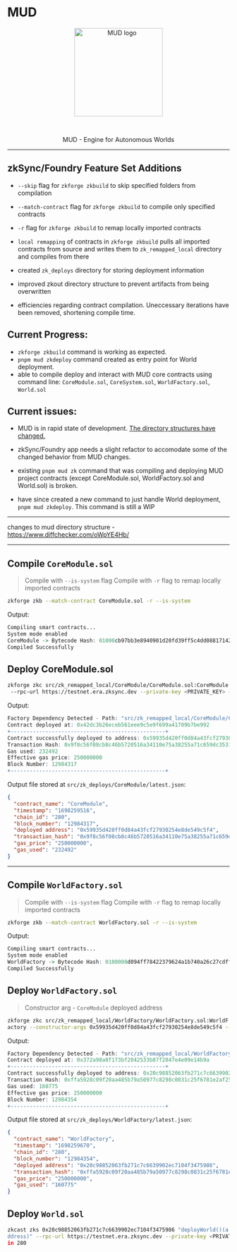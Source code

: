 # MUD

<div align="center">
<img src="docs/public/logo512-black-w-background.png" width="200" style="margin: 0 0 30px 0;" alt="MUD logo" />
<p>MUD - Engine for Autonomous Worlds</p>
</div>

---

## zkSync/Foundry Feature Set Additions

- `--skip` flag for `zkforge zkbuild` to skip specified folders from compilation

- `--match-contract` flag for `zkforge zkbuild` to compile only specified contracts

- `-r` flag for `zkforge zkbuild` to remap locally imported contracts

- `local remapping` of contracts in `zkforge zkbuild` pulls all imported contracts from source and writes them to `zk_remapped_local` directory and compiles from there

- created `zk_deploys` directory for storing deployment information

- improved zkout directory structure to prevent artifacts from being overwritten

- efficiencies regarding contract compilation. Uneccessary iterations have been removed, shortening compile time.

## Current Progress:

- `zkforge zkbuild` command is working as expected.
- `pnpm mud zkdeploy` command created as entry point for World deployment.
- able to compile deploy and interact with MUD core contracts using command line:
  `CoreModule.sol`, `CoreSystem.sol`, `WorldFactory.sol`, `World.sol`

## Current issues:

- MUD is in rapid state of development. [The directory structures have changed.](https://www.diffchecker.com/oWpYE4Hb/)

- zkSync/Foundry app needs a slight refactor to accomodate some of the changed behavior from MUD changes.

- existing `pnpm mud zk` command that was compiling and deploying MUD project contracts (except CoreModule.sol, WorldFactory.sol and World.sol) is broken.

- have since created a new command to just handle World deployment, `pnpm mud zkdeploy`. This command is still a WIP

---

changes to mud directory structure - https://www.diffchecker.com/oWpYE4Hb/

---

## Compile `CoreModule.sol`

> Compile with `--is-system` flag
> Compile with `-r` flag to remap locally imported contracts

```bash
zkforge zkb --match-contract CoreModule.sol -r --is-system
```

Output:

```r
Compiling smart contracts...
System mode enabled
CoreModule -> Bytecode Hash: 01000cb97bb3e8940901d20fd39ff5c4dd088171423992c5445d9f49d9b5259c
Compiled Successfully
```

## Deploy CoreModule.sol

```bash
zkforge zkc src/zk_remapped_local/CoreModule/CoreModule.sol:CoreModule
 --rpc-url https://testnet.era.zksync.dev --private-key <PRIVATE_KEY> --chain 280
```

Output:

```r
Factory Dependency Detected - Path: "src/zk_remapped_local/CoreModule/CoreSystem.sol:CoreSystem"
Contract deployed at: 0x42dc3b26eceb561eee9c5e9f699a41709b7be992
+-------------------------------------------------+
Contract successfully deployed to address: 0x59935d420ff0d84a43fcf27930254e8de549c5f4
Transaction Hash: 0x9f8c56f08cb8c46b5720516a34110e75a38255a71c659dc3531e4029fcd4c250
Gas used: 232492
Effective gas price: 250000000
Block Number: 12984317
+-------------------------------------------------+
```

Output file stored at `src/zk_deploys/CoreModule/latest.json`:

```json
{
  "contract_name": "CoreModule",
  "timestamp": "1698259516",
  "chain_id": "280",
  "block_number": "12984317",
  "deployed address": "0x59935d420ff0d84a43fcf27930254e8de549c5f4",
  "transaction_hash": "0x9f8c56f08cb8c46b5720516a34110e75a38255a71c659dc3531e4029fcd4c250",
  "gas_price": "250000000",
  "gas_used": "232492"
}
```

---

## Compile `WorldFactory.sol`

> Compile with `--is-system` flag
> Compile with `-r` flag to remap locally imported contracts

```bash
zkforge zkb --match-contract WorldFactory.sol -r --is-system
```

Output:

```r
Compiling smart contracts...
System mode enabled
WorldFactory -> Bytecode Hash: 0100008d094ff78422379624a1b740a26c27cdff5390ef8e6b93cc23a4dcfead
Compiled Successfully
```

## Deploy `WorldFactory.sol`

> Constructor arg - `CoreModule` deployed address

```bash
zkforge zkc src/zk_remapped_local/WorldFactory/WorldFactory.sol:WorldF
actory --constructor-args 0x59935d420ff0d84a43fcf27930254e8de549c5f4 --rpc-url https://testnet.era.zksync.dev --private-key <PRIVATE_KEY> --chain 280
```

Output:

```r
Factory Dependency Detected - Path: "src/zk_remapped_local/WorldFactory/World.sol:World"
Contract deployed at: 0x372a98a8f173bf2042533b87f2047e4e09e14b9a
+-------------------------------------------------+
Contract successfully deployed to address: 0x20c98852063fb271c7c6639902ec7104f3475986
Transaction Hash: 0xffa5928c09f20aa485b79a50977c8298c0831c25f6781e2af25108f0d7626130
Gas used: 160775
Effective gas price: 250000000
Block Number: 12984354
+-------------------------------------------------+
```

Output file stored at `src/zk_deploys/WorldFactory/latest.json`:

```json
{
  "contract_name": "WorldFactory",
  "timestamp": "1698259670",
  "chain_id": "280",
  "block_number": "12984354",
  "deployed address": "0x20c98852063fb271c7c6639902ec7104f3475986",
  "transaction_hash": "0xffa5928c09f20aa485b79a50977c8298c0831c25f6781e2af25108f0d7626130",
  "gas_price": "250000000",
  "gas_used": "160775"
}
```

## Deploy `World.sol`

```bash
zkcast zks 0x20c98852063fb271c7c6639902ec7104f3475986 "deployWorld()(a
ddress)" --rpc-url https://testnet.era.zksync.dev --private-key <PRIVATE_KEY> --cha
in 280
```
